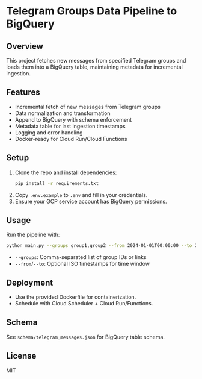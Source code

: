 # Telegram Groups Data Pipeline to BigQuery

## Overview
This project fetches new messages from specified Telegram groups and loads them into a BigQuery table, maintaining metadata for incremental ingestion.

## Features
- Incremental fetch of new messages from Telegram groups
- Data normalization and transformation
- Append to BigQuery with schema enforcement
- Metadata table for last ingestion timestamps
- Logging and error handling
- Docker-ready for Cloud Run/Cloud Functions

## Setup
1. Clone the repo and install dependencies:
   ```bash
   pip install -r requirements.txt
   ```
2. Copy `.env.example` to `.env` and fill in your credentials.
3. Ensure your GCP service account has BigQuery permissions.

## Usage
Run the pipeline with:
```bash
python main.py --groups group1,group2 --from 2024-01-01T00:00:00 --to 2024-01-02T00:00:00
```
- `--groups`: Comma-separated list of group IDs or links
- `--from`/`--to`: Optional ISO timestamps for time window

## Deployment
- Use the provided Dockerfile for containerization.
- Schedule with Cloud Scheduler + Cloud Run/Functions.

## Schema
See `schema/telegram_messages.json` for BigQuery table schema.

## License
MIT
